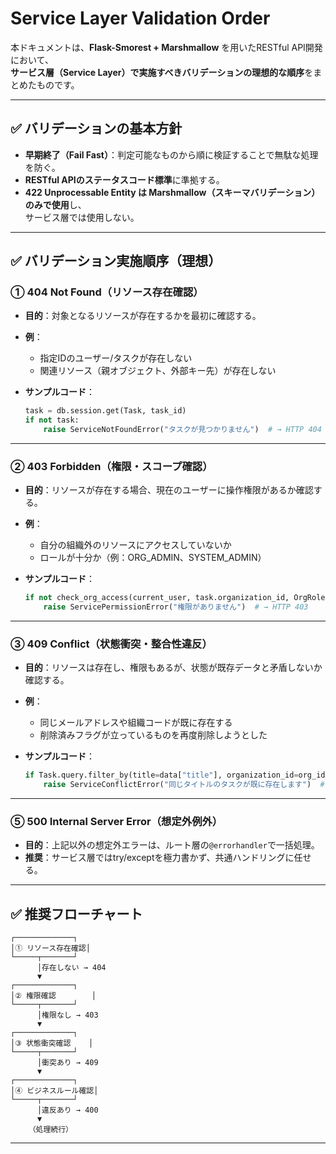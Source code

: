 # Service Layer Validation Order

本ドキュメントは、**Flask-Smorest + Marshmallow** を用いたRESTful API開発において、  
**サービス層（Service Layer）で実施すべきバリデーションの理想的な順序**をまとめたものです。

---

## ✅ バリデーションの基本方針

- **早期終了（Fail Fast）**：判定可能なものから順に検証することで無駄な処理を防ぐ。
- **RESTful APIのステータスコード標準**に準拠する。
- **422 Unprocessable Entity は Marshmallow（スキーマバリデーション）のみで使用**し、  
  サービス層では使用しない。

---

## ✅ バリデーション実施順序（理想）

### **① 404 Not Found（リソース存在確認）**

* **目的**：対象となるリソースが存在するかを最初に確認する。
* **例**：

  * 指定IDのユーザー/タスクが存在しない
  * 関連リソース（親オブジェクト、外部キー先）が存在しない
* **サンプルコード**：

  ```python
  task = db.session.get(Task, task_id)
  if not task:
      raise ServiceNotFoundError("タスクが見つかりません")  # → HTTP 404
  ```

---

### **② 403 Forbidden（権限・スコープ確認）**

* **目的**：リソースが存在する場合、現在のユーザーに操作権限があるか確認する。
* **例**：

  * 自分の組織外のリソースにアクセスしていないか
  * ロールが十分か（例：ORG\_ADMIN、SYSTEM\_ADMIN）
* **サンプルコード**：

  ```python
  if not check_org_access(current_user, task.organization_id, OrgRoleEnum.ORG_ADMIN):
      raise ServicePermissionError("権限がありません")  # → HTTP 403
  ```

---

### **③ 409 Conflict（状態衝突・整合性違反）**

* **目的**：リソースは存在し、権限もあるが、状態が既存データと矛盾しないか確認する。
* **例**：

  * 同じメールアドレスや組織コードが既に存在する
  * 削除済みフラグが立っているものを再度削除しようとした
* **サンプルコード**：

  ```python
  if Task.query.filter_by(title=data["title"], organization_id=org_id).first():
      raise ServiceConflictError("同じタイトルのタスクが既に存在します")  # → HTTP 409
  ```

---

### **⑤ 500 Internal Server Error（想定外例外）**

* **目的**：上記以外の想定外エラーは、ルート層の`@errorhandler`で一括処理。
* **推奨**：サービス層ではtry/exceptを極力書かず、共通ハンドリングに任せる。

---

## ✅ 推奨フローチャート

```
┌─────────────┐
│① リソース存在確認│
└─────┬───────┘
      │存在しない → 404
      ▼
┌─────────────┐
│② 権限確認        │
└─────┬───────┘
      │権限なし → 403
      ▼
┌─────────────┐
│③ 状態衝突確認    │
└─────┬───────┘
      │衝突あり → 409
      ▼
┌─────────────┐
│④ ビジネスルール確認│
└─────┬───────┘
      │違反あり → 400
      ▼
    （処理続行）
```

---


